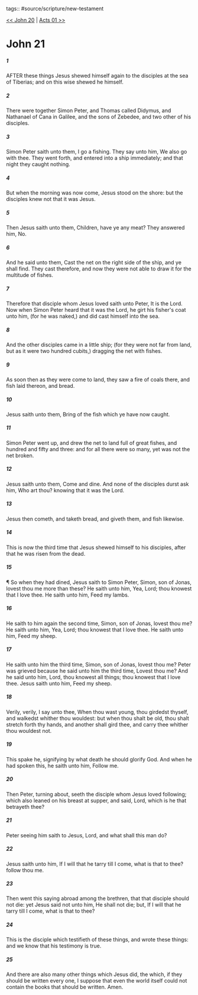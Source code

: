 tags:: #source/scripture/new-testament

[<< John 20](/new-testament/04_John/John_20.md) | [Acts 01 >>](/new-testament/05_Acts/Acts_01.md)

# John 21

##### 1

AFTER these things Jesus shewed himself again to the disciples at the sea of Tiberias; and on this wise shewed he himself.

##### 2

There were together Simon Peter, and Thomas called Didymus, and Nathanael of Cana in Galilee, and the sons of Zebedee, and two other of his disciples.

##### 3

Simon Peter saith unto them, I go a fishing. They say unto him, We also go with thee. They went forth, and entered into a ship immediately; and that night they caught nothing.

##### 4

But when the morning was now come, Jesus stood on the shore: but the disciples knew not that it was Jesus.

##### 5

Then Jesus saith unto them, Children, have ye any meat? They answered him, No.

##### 6

And he said unto them, Cast the net on the right side of the ship, and ye shall find. They cast therefore, and now they were not able to draw it for the multitude of fishes.

##### 7

Therefore that disciple whom Jesus loved saith unto Peter, It is the Lord. Now when Simon Peter heard that it was the Lord, he girt his fisher's coat unto him, (for he was naked,) and did cast himself into the sea.

##### 8

And the other disciples came in a little ship; (for they were not far from land, but as it were two hundred cubits,) dragging the net with fishes.

##### 9

As soon then as they were come to land, they saw a fire of coals there, and fish laid thereon, and bread.

##### 10

Jesus saith unto them, Bring of the fish which ye have now caught.

##### 11

Simon Peter went up, and drew the net to land full of great fishes, and hundred and fifty and three: and for all there were so many, yet was not the net broken.

##### 12

Jesus saith unto them, Come and dine. And none of the disciples durst ask him, Who art thou? knowing that it was the Lord.

##### 13

Jesus then cometh, and taketh bread, and giveth them, and fish likewise.

##### 14

This is now the third time that Jesus shewed himself to his disciples, after that he was risen from the dead.

##### 15

¶ So when they had dined, Jesus saith to Simon Peter, Simon, son of Jonas, lovest thou me more than these? He saith unto him, Yea, Lord; thou knowest that I love thee. He saith unto him, Feed my lambs.

##### 16

He saith to him again the second time, Simon, son of Jonas, lovest thou me? He saith unto him, Yea, Lord; thou knowest that I love thee. He saith unto him, Feed my sheep.

##### 17

He saith unto him the third time, Simon, son of Jonas, lovest thou me? Peter was grieved because he said unto him the third time, Lovest thou me? And he said unto him, Lord, thou knowest all things; thou knowest that I love thee. Jesus saith unto him, Feed my sheep.

##### 18

Verily, verily, I say unto thee, When thou wast young, thou girdedst thyself, and walkedst whither thou wouldest: but when thou shalt be old, thou shalt stretch forth thy hands, and another shall gird thee, and carry thee whither thou wouldest not.

##### 19

This spake he, signifying by what death he should glorify God. And when he had spoken this, he saith unto him, Follow me.

##### 20

Then Peter, turning about, seeth the disciple whom Jesus loved following; which also leaned on his breast at supper, and said, Lord, which is he that betrayeth thee?

##### 21

Peter seeing him saith to Jesus, Lord, and what shall this man do?

##### 22

Jesus saith unto him, If I will that he tarry till I come, what is that to thee? follow thou me.

##### 23

Then went this saying abroad among the brethren, that that disciple should not die: yet Jesus said not unto him, He shall not die; but, If I will that he tarry till I come, what is that to thee?

##### 24

This is the disciple which testifieth of these things, and wrote these things: and we know that his testimony is true.

##### 25

And there are also many other things which Jesus did, the which, if they should be written every one, I suppose that even the world itself could not contain the books that should be written. Amen.
